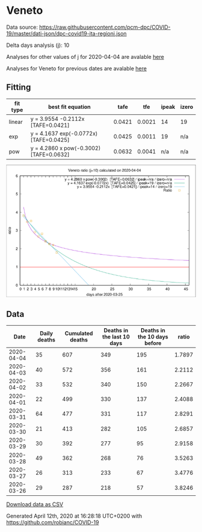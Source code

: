 # Veneto

Data source: https://raw.githubusercontent.com/pcm-dpc/COVID-19/master/dati-json/dpc-covid19-ita-regioni.json

Delta days analysis (j): 10

Analyses for other values of j for 2020-04-04 are avalable [here](../README.md)

Analyses for Veneto for previous dates are avalable [here](../../README.md)

## Fitting 
|fit type|best fit equation|tafe|tfe|ipeak|izero|
|-------|-----|--------|------|---|---|
|linear|y = 3.9554 -0.2112x  [TAFE=0.0421]|0.0421|0.0021|14|19|
|exp|y = 4.1637 exp(-0.0772x)  [TAFE=0.0425]|0.0425|0.0011|19|n/a|
|pow|y = 4.2860 x pow(-0.3002)  [TAFE=0.0632]|0.0632|0.0041|n/a|n/a|

![Plot](COVID-19_veneto_j10_2020-04-04.png)

## Data
|Date|Daily deaths|Cumulated deaths|Deaths in the last 10 days|Deaths in the 10 days before|ratio|
|----|----------|-----------|-------|--------------------|-----|
|2020-04-04|35|607|349|195|1.7897|
|2020-04-03|40|572|356|161|2.2112|
|2020-04-02|33|532|340|150|2.2667|
|2020-04-01|22|499|330|137|2.4088|
|2020-03-31|64|477|331|117|2.8291|
|2020-03-30|21|413|282|105|2.6857|
|2020-03-29|30|392|277|95|2.9158|
|2020-03-28|49|362|268|76|3.5263|
|2020-03-27|26|313|233|67|3.4776|
|2020-03-26|29|287|218|57|3.8246|

[Download data as CSV](COVID-19_veneto_j10_2020-04-04.csv)

Generated April 12th, 2020 at 16:28:18 UTC+0200 with https://github.com/robianc/COVID-19

